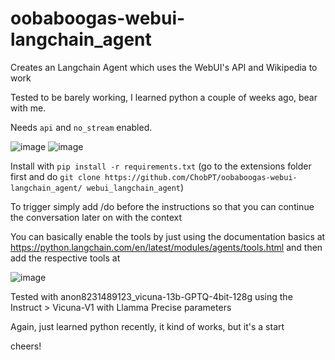# oobaboogas-webui-langchain_agent
Creates an Langchain Agent which uses the WebUI's API and Wikipedia to work

Tested to be barely working, I learned python a couple of weeks ago, bear with me.

Needs `api` and `no_stream` enabled.

![image](https://user-images.githubusercontent.com/45816945/236649969-0d4fbab3-15e9-4cf0-88d0-71419e77d1cb.png)
![image](https://user-images.githubusercontent.com/45816945/236649973-a43fdfff-6602-4fce-8342-1408876028fa.png)


Install with `pip install -r requirements.txt` (go to the extensions folder first and do  `git clone https://github.com/ChobPT/oobaboogas-webui-langchain_agent/ webui_langchain_agent`)

To trigger simply add /do before the instructions so that you can continue the conversation later on with the context

You can basically enable the tools by just using the documentation basics at https://python.langchain.com/en/latest/modules/agents/tools.html and then add the respective tools at

![image](https://user-images.githubusercontent.com/45816945/236650063-3220e6f6-5ce9-40b7-8252-43d2cab3ac87.png)


Tested with anon8231489123_vicuna-13b-GPTQ-4bit-128g using the Instruct >  Vicuna-V1 with Llamma Precise parameters

Again, just learned python recently, it kind of works, but it's a start

cheers!

